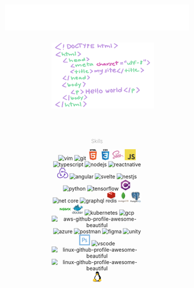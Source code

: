
<a href="https://www.linkedin.com/in/sanel-had%C5%BEini/"><img src="./animated.svg"></a>

<div style="width: 100%; display: flex; justify-content: center; align-items: center; margin: 16px;">
 <p align="center">
    <img src="./coding.gif" alt="" height="180" width="280" />
 </p>
</div>
<br />


<p align="center" style="font-weight: 100; padding: 16px 0 0;">Skills</p>
<p align="center" style="padding: 0 128px;">
 <img src="https://upload.wikimedia.org/wikipedia/commons/thumb/9/9f/Vimlogo.svg/1022px-Vimlogo.svg.png" alt="vim" width="30" height="30"/>
 <img src="https://www.vectorlogo.zone/logos/git-scm/git-scm-icon.svg" alt="git" width="30" height="30"/>
 <img src="https://raw.githubusercontent.com/devicons/devicon/master/icons/html5/html5-original-wordmark.svg" alt="html5" width="30" height="30"/>
 <img src="https://raw.githubusercontent.com/devicons/devicon/master/icons/css3/css3-original-wordmark.svg" alt="css3" width="30" height="30"/>
 <img src="https://raw.githubusercontent.com/devicons/devicon/master/icons/sass/sass-original.svg" alt="sass" width="30" height="30"/>
 <img src="https://raw.githubusercontent.com/voodootikigod/logo.js/master/js.png" alt="javascript" width="30" height="30"/>
 <img src="https://www.vectorlogo.zone/logos/typescriptlang/typescriptlang-icon.svg" alt="typescript" width="30" height="30"/> 
 <img src="https://www.vectorlogo.zone/logos/nodejs/nodejs-icon.svg" alt="nodejs" width="30" height="30"/> 
 <img src="https://reactnative.dev/img/header_logo.svg" alt="reactnative" width="30" height="30"/>
 <img src="https://raw.githubusercontent.com/devicons/devicon/master/icons/redux/redux-original.svg" alt="redux" width="30" height="30"/>
 <img src="https://angular.io/assets/images/logos/angular/angular.svg" alt="angular" width="30" height="30"/>
 <img src="https://upload.wikimedia.org/wikipedia/commons/1/1b/Svelte_Logo.svg" alt="svelte" width="30" height="30"/>
 <img src="https://docs.nestjs.com/assets/logo-small.svg" alt="nestjs" width="30" height="30"/>
 <img src="https://www.vectorlogo.zone/logos/python/python-icon.svg" alt="python" width="30" height="30"/>
 <img src="https://www.vectorlogo.zone/logos/tensorflow/tensorflow-icon.svg" alt="tensorflow" width="30" height="30"/>
 <img src="https://raw.githubusercontent.com/devicons/devicon/master/icons/csharp/csharp-original.svg" alt="csharp" width="30" height="30"/>
 <img src="https://upload.wikimedia.org/wikipedia/commons/thumb/e/ee/.NET_Core_Logo.svg/1024px-.NET_Core_Logo.svg.png" alt="net core" width="30" height="30"/>
 <img src="https://www.vectorlogo.zone/logos/graphql/graphql-icon.svg" alt="graphql" width="30" height="30"/>
 <img src="https://raw.githubusercontent.com/devicons/devicon/master/icons/redis/redis-original-wordmark.svg" alt="redis" width="30" height="30"/>
 <img src="https://raw.githubusercontent.com/devicons/devicon/master/icons/mongodb/mongodb-original-wordmark.svg" alt="mongodb" width="30" height="30"/>
 <img src="https://raw.githubusercontent.com/devicons/devicon/master/icons/postgresql/postgresql-original-wordmark.svg" alt="postgresql" width="30" height="30"/>
 <img src="https://raw.githubusercontent.com/devicons/devicon/master/icons/nginx/nginx-original.svg" alt="nginx" width="30" height="30"/>
 <img src="https://raw.githubusercontent.com/devicons/devicon/master/icons/docker/docker-original-wordmark.svg" alt="docker" width="30" height="30"/>
 <img src="https://upload.wikimedia.org/wikipedia/labs/thumb/b/ba/Kubernetes-icon-color.svg/2110px-Kubernetes-icon-color.svg.png" alt="kubernetes" width="30" height="30"/>
 <img src="https://www.vectorlogo.zone/logos/google_cloud/google_cloud-icon.svg" alt="gcp" width="30" height="30"/>
 <img src="https://www.vectorlogo.zone/logos/amazon_aws/amazon_aws-icon.svg" alt="aws-github-profile-awesome-beautiful" width="30" height="30"/>
 <img src="https://www.vectorlogo.zone/logos/microsoft_azure/microsoft_azure-icon.svg" alt="azure" width="30" height="30"/>
 <img src="https://www.vectorlogo.zone/logos/getpostman/getpostman-icon.svg" alt="postman" width="30" height="30"/>
 <img src="https://www.vectorlogo.zone/logos/figma/figma-icon.svg" alt="figma" width="30" height="30"/>
 <img src="https://www.vectorlogo.zone/logos/unity3d/unity3d-icon.svg" alt="unity" width="30" height="30"/>
 <img src="https://raw.githubusercontent.com/devicons/devicon/master/icons/photoshop/photoshop-line.svg" alt="photoshop" width="30" height="30"/>
 <img src="https://upload.wikimedia.org/wikipedia/commons/thumb/9/9a/Visual_Studio_Code_1.35_icon.svg/2048px-Visual_Studio_Code_1.35_icon.svg.png" alt="vscode" width="30" height="30"/>
 <img src="https://iconape.com/wp-content/png_logo_vector/solidity.png" alt="linux-github-profile-awesome-beautiful" width="30" height="30"/> 
 <img src="https://www.svgrepo.com/show/353715/ethereum.svg" alt="linux-github-profile-awesome-beautiful" width="30" height="30"/>
 <img src="https://raw.githubusercontent.com/devicons/devicon/master/icons/linux/linux-original.svg" alt="linux" width="30" height="30"/>
</p>
<br/>


<!--
**theteladras/theteladras** is a ✨ _special_ ✨ repository because its `README.md` (this file) appears on your GitHub profile.

Here are some ideas to get you started:

- 🔭 I’m currently working on ...
- 🌱 I’m currently learning ...
- 👯 I’m looking to collaborate on ...
- 🤔 I’m looking for help with ...
- 💬 Ask me about ...
- 📫 How to reach me: ...
- 😄 Pronouns: ...
- ⚡ Fun fact: ...
-->
